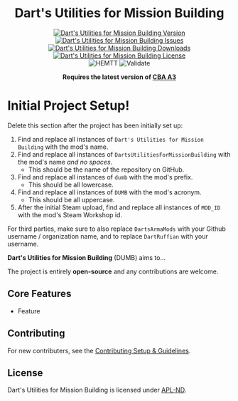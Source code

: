 <!-- If you want to make changes to this README, you need to also modify the README.md in the docs folder as well -->

<h1 align="center">Dart's Utilities for Mission Building</h1>
<p align="center">
    <a href="https://github.com/DartsArmaMods/DartsUtilitiesForMissionBuilding/releases/latest">
        <img src="https://img.shields.io/badge/Version-1.0.1-blue?style=flat-square" alt="Dart's Utilities for Mission Building Version">
    </a>
    <a href="https://github.com/DartsArmaMods/DartsUtilitiesForMissionBuilding/issues">
        <img src="https://img.shields.io/github/issues-raw/DartsArmaMods/DartsUtilitiesForMissionBuilding.svg?style=flat-square&label=Issues" alt="Dart's Utilities for Mission Building Issues">
    </a>
    <a href="https://steamcommunity.com/sharedfiles/filedetails/?id=MOD_ID">
        <img src="https://img.shields.io/steam/downloads/MOD_ID.svg?style=flat-square&label=Downloads" alt="Dart's Utilities for Mission Building Downloads">
    </a>
    <a href="https://github.com/DartsArmaMods/DartsUtilitiesForMissionBuilding/blob/master/LICENSE">
        <img src="https://img.shields.io/badge/License-APL ND-red?style=flat-square" alt="Dart's Utilities for Mission Building License">
    </a>
    <br>
    <img src="https://img.shields.io/github/actions/workflow/status/DartsArmaMods/DartsUtilitiesForMissionBuilding/hemtt.yml?style=flat-square&label=HEMTT" alt="HEMTT">
    <img src="https://img.shields.io/github/actions/workflow/status/DartsArmaMods/DartsUtilitiesForMissionBuilding/arma.yml?style=flat-square&label=Validate" alt="Validate">
</p>

<p align="center">
    <b>Requires the latest version of <a href="https://github.com/CBATeam/CBA_A3/releases/latest">CBA A3</a></b>
</p>

# Initial Project Setup!
Delete this section after the project has been initially set up:
1. Find and replace all instances of `Dart's Utilities for Mission Building` with the mod's name.
2. Find and replace all instances of `DartsUtilitiesForMissionBuilding` with the mod's name *and no spaces*.
   - This should be the name of the repository on GitHub.
3. Find and replace all instances of `dumb` with the mod's prefix.
   - This should be all lowercase.
4. Find and replace all instances of `DUMB` with the mod's acronym.
   - This should be all uppercase.
5. After the initial Steam upload, find and replace all instances of `MOD_ID` with the mod's Steam Workshop id.

For third parties, make sure to also replace `DartsArmaMods` with your Github username / organization name, and to replace `DartRuffian` with your username.

**Dart's Utilities for Mission Building** (DUMB) aims to...

The project is entirely **open-source** and any contributions are welcome.

## Core Features
- Feature

## Contributing
For new contributers, see the [Contributing Setup & Guidelines](./.github/CONTRIBUTING.md).

## License
Dart's Utilities for Mission Building is licensed under [APL-ND](./LICENSE.md).
